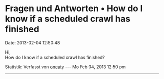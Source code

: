Fragen und Antworten • How do I know if a scheduled crawl has finished
======================================================================

Date: 2013-02-04 12:50:48

Hi,\
How do I know if a scheduled crawl has finished?

Statistik: Verfasst von
[oneaty](http://forum.yacy-websuche.de/memberlist.php?mode=viewprofile&u=8876)
--- Mo Feb 04, 2013 12:50 pm

------------------------------------------------------------------------
